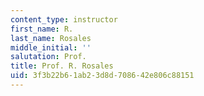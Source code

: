```yaml
---
content_type: instructor
first_name: R.
last_name: Rosales
middle_initial: ''
salutation: Prof.
title: Prof. R. Rosales
uid: 3f3b22b6-1ab2-3d8d-7086-42e806c88151
---
```

